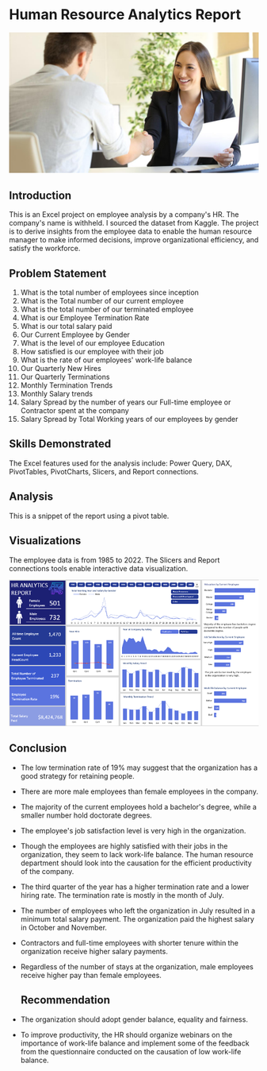 # Human Resource Analytics Report
![](Hr_image.jpg)

## Introduction
This is an Excel project on employee analysis by a company's HR. The company's name is withheld. I sourced the dataset from Kaggle. The project is to derive insights from the employee data to enable the human resource manager to make informed decisions, improve organizational efficiency, and satisfy the workforce. 

## Problem Statement
1.	What is the total number of employees since inception						
2.	What is the Total number of our current employee						
3.	What is the total number of our terminated employee						
4.	What is our Employee Termination Rate						
5.	What is our total salary paid 						
6.	Our Current Employee by Gender						
7.	What is the level of our employee Education						
8.	How satisfied is our employee with their job						
9.	What is the rate of our employees' work-life balance
10.	Our Quarterly New Hires						
11.	Our Quarterly Terminations						
12.	Monthly Termination Trends						
13.	Monthly Salary trends						
14. Salary Spread by the number of years our Full-time employee or Contractor spent at the company						
15.	Salary Spread by Total Working  years of our employees by gender

## Skills Demonstrated
The Excel features used for the analysis include: 
Power Query, DAX, PivotTables, PivotCharts, Slicers, and Report connections.

## Analysis
This is a snippet of the report using a pivot table.
![]()

## Visualizations
The employee data is from 1985 to 2022. The Slicers and Report connections tools enable interactive data visualization. 

![](HR_Dashboard.PNG)

## Conclusion

- The low termination rate of 19% may suggest that the organization has a good strategy for retaining people. 

- There are more male employees than female employees in the company. 

- The majority of the current employees hold a bachelor's degree, while a smaller number hold doctorate degrees. 

- The employee's job satisfaction level is very high in the organization.

- Though the employees are highly satisfied with their jobs in the organization, they seem to lack work-life balance. The human resource department should look into the causation for the 
  efficient productivity of the company. 

- The third quarter of the year has a higher termination rate and a lower hiring rate. The termination rate is mostly in the month of July.

- The number of employees who left the organization in July resulted in a minimum total salary payment. The organization paid the highest salary in October and November.

- Contractors and full-time employees with shorter tenure within the organization receive higher salary payments.

- Regardless of the number of stays at the organization, male employees receive higher pay than female employees.

  ## Recommendation

- The organization should adopt gender balance, equality and fairness.
- To improve productivity, the HR should organize webinars on the importance of work-life balance and implement some of the feedback from the questionnaire conducted on the causation 
    of low work-life balance. 
  



